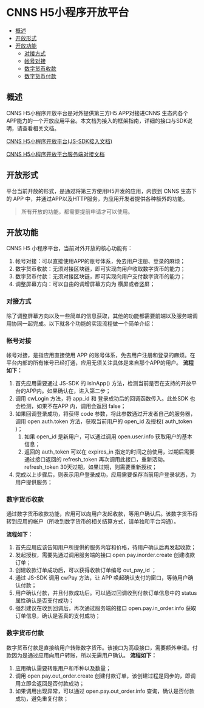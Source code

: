 # CNNS H5小程序开放平台
* [概述](#概述)
* [开放形式](##开放形式)
* [开放功能](##开放功能)
   * [对接方式](###对接方式)
   * [帐号对接](###帐号对接)
   * [数字货币收款](###数字货币收款)
   * [数字货币付款](###数字货币付款)

## 概述
CNNS H5小程序开放平台是对外提供第三方H5 APP对接进CNNS 生态内各个APP能力的一个开放应用平台。本文档为接入的框架指南，详细的接口与SDK说明，请查看相关文档。

[CNNS H5小程序开放平台(JS-SDK接入文档)](https://github.com/NetGodFather/cnns-minapp-open/blob/master/README-JS-SDK.md)

[CNNS H5小程序开放平台服务端对接文档](https://github.com/NetGodFather/cnns-minapp-open/blob/master/README-SERVER.md)
## 开放形式
平台当前开放的形式，是通过将第三方使用H5开发的应用，内嵌到 CNNS 生态下的 APP 中，并通过APP以及HTTP服务，为应用开发者提供各种额外的功能。
> 所有开放的功能，都需要提前申请才可以使用。

## 开放功能
CNNS H5 小程序平台，当前对外开放的核心功能有：
 1. 帐号对接：可以直接使用APP的账号体系，免去用户注册、登录的麻烦；
 2. 数字货币收款：无须对接区块链，即可实现向用户收取数字货币的能力；
 3. 数字货币付款：无须对接区块链，即可实现向用户支付数字货币的能力；
 4. 调整屏幕方向：可以自由的调增屏幕方向为 横屏或者竖屏；

### 对接方式
除了调整屏幕方向以及一些简单的信息获取，其他的功能都需要前端以及服务端调用协同一起完成。以下就各个功能的实现流程做一个简单介绍：
### 帐号对接
帐号对接，是指应用直接使用 APP 的账号体系，免去用户注册和登录的麻烦。在平台内部的所有帐号已经打通，应用无须关注具体是来自那个APP的用户。
**流程如下：**
1. 首先应用需要通过 JS-SDK 的 isInApp() 方法，检测当前是否在支持的开放平台的APP内。如果确认在，进入第二步；
2. 调用 cwLogin 方法，将 app_id 和 登录成功后的回调函数传入。此处SDK 也会检测，如果不在APP 内，调用会返回 false；
3. 如果回调登录成功，将获得 code 参数，将此参数通过开发者自己的服务器，调用 open.auth.token 方法，获取当前用户的 open_id 及授权( auth_token )；
   1. 如果 open_id 是新用户，可以通过调用 open.user.info 获取用户的基本信息；
   2. 返回的 auth_token 可以在 expires_in 指定的时间之前使用，过期后需要通过接口返回的 refresh_token 再次调用此接口，重新活动。refresh_token 30天过期，如果过期，则需要重新授权；
4. 完成以上步骤后，则表示用户登录成功，应用需要保存当前用户登录状态，为用户提供服务；

### 数字货币收款
通过数字货币收款功能，应用可以向用户发起收款，等用户确认后。该数字货币将转到应用的帐户（所收到数字货币的相关结算方式，请单独和平台沟通）。

**流程如下：**
1. 首先应用应该告知用户所提供的服务内容和价格，待用户确认后再发起收款；
2. 发起授权，需要先通过调用服务端的接口 open.pay.inorder.create 创建收款订单；
3. 创建收款订单成功后，可以获得收款订单编号 out_pay_id ；
4. 通过 JS-SDK 调用 cwPay 方法，让 APP 唤起确认支付的窗口，等待用户确认付款；
5. 用户确认付款，并且付款成功后。可以通过回调收到付款订单信息中的 status 属性确认是否支付成功；
6. 强烈建议在收到回调后，再次通过服务端的接口 open.pay.in_order.info 获取订单信息，确认是否真的支付成功；

### 数字货币付款
数字货币付款是直接给用户转账数字货币。该接口为高级接口，需要额外申请。付款因为是通过应用向用户转账，所以无需用户确认。
**流程如下：**
1. 应用确认需要转账用户和币种以及数量；
2. 调用 open.pay.out_order.create 创建付款订单，该创建过程是同步的，即调用立即会返回是否付款成功；
3. 如果调用出现异常，可以通过 open.pay.out_order.info 查询，确认是否付款成功，避免重复付款；